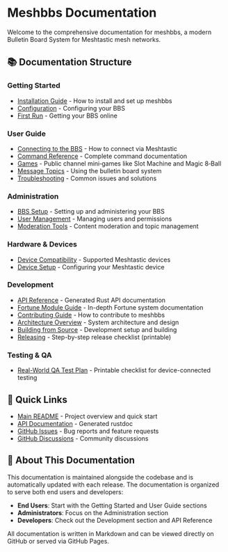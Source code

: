 # Meshbbs Documentation

Welcome to the comprehensive documentation for meshbbs, a modern Bulletin Board System for Meshtastic mesh networks.

## 📚 Documentation Structure

### Getting Started
- [Installation Guide](getting-started/installation.md) - How to install and set up meshbbs
- [Configuration](getting-started/configuration.md) - Configuring your BBS
- [First Run](getting-started/first-run.md) - Getting your BBS online

### User Guide
- [Connecting to the BBS](user-guide/connecting.md) - How to connect via Meshtastic
- [Command Reference](user-guide/commands.md) - Complete command documentation
- [Games](user-guide/games.md) - Public channel mini‑games like Slot Machine and Magic 8‑Ball
- [Message Topics](user-guide/message-topics.md) - Using the bulletin board system
- [Troubleshooting](user-guide/troubleshooting.md) - Common issues and solutions

### Administration
- [BBS Setup](administration/setup.md) - Setting up and administering your BBS
- [User Management](administration/user-management.md) - Managing users and permissions
- [Moderation Tools](administration/moderation.md) - Content moderation and topic management

### Hardware & Devices
- [Device Compatibility](hardware/compatibility.md) - Supported Meshtastic devices
- [Device Setup](hardware/device-setup.md) - Configuring your Meshtastic device

### Development
- [API Reference](https://martinbogo.github.io/meshbbs/meshbbs/) - Generated Rust API documentation
- [Fortune Module Guide](development/fortune-module.md) - In-depth Fortune system documentation
- [Contributing Guide](../CONTRIBUTING.md) - How to contribute to meshbbs
- [Architecture Overview](development/architecture.md) - System architecture and design
- [Building from Source](development/building.md) - Development setup and building
- [Releasing](development/releasing.md) - Step-by-step release checklist (printable)

### Testing & QA
- [Real-World QA Test Plan](qa/real-world-test-plan.md) - Printable checklist for device-connected testing

## 🔗 Quick Links

- [Main README](../README.md) - Project overview and quick start
- [API Documentation](https://martinbogo.github.io/meshbbs/meshbbs/) - Generated rustdoc
- [GitHub Issues](https://github.com/martinbogo/meshbbs/issues) - Bug reports and feature requests
- [GitHub Discussions](https://github.com/martinbogo/meshbbs/discussions) - Community discussions

## 📖 About This Documentation

This documentation is maintained alongside the codebase and is automatically updated with each release. The documentation is organized to serve both end users and developers:

- **End Users**: Start with the Getting Started and User Guide sections
- **Administrators**: Focus on the Administration section
- **Developers**: Check out the Development section and API Reference

All documentation is written in Markdown and can be viewed directly on GitHub or served via GitHub Pages.